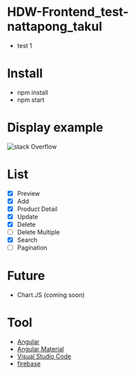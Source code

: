 # HDW-Frontend_test-nattapong_takul
- test 1

# Install
- npm install
- npm start

# Display example
![stack Overflow](https://firebasestorage.googleapis.com/v0/b/handywings-test1.appspot.com/o/%E0%B8%A0%E0%B8%B2%E0%B8%9E%E0%B8%AB%E0%B8%99%E0%B9%89%E0%B8%B2%E0%B8%88%E0%B8%AD%202561-10-23%20%E0%B9%80%E0%B8%A7%E0%B8%A5%E0%B8%B2%2000.59.27.png?alt=media&token=d3653d5f-8524-49c5-b102-c24370f888ef)

# List
- [x] Preview 
- [x] Add
- [x] Product Detail
- [x] Update
- [x] Delete
- [ ] Delete Multiple 
- [x] Search
- [ ] Pagination

# Future
- Chart.JS (coming soon)

# Tool
- [Angular](https://angular.io)
- [Angular Material](https://material.angular.io)
- [Visual Studio Code](https://code.visualstudio.com)
- [firebase](https://firebase.google.com)


